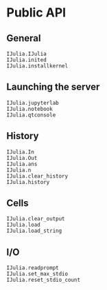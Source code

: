 # Public API


## General

```@docs
IJulia.IJulia
IJulia.inited
IJulia.installkernel
```


## Launching the server

```@docs
IJulia.jupyterlab
IJulia.notebook
IJulia.qtconsole
```


## History

```@docs
IJulia.In
IJulia.Out
IJulia.ans
IJulia.n
IJulia.clear_history
IJulia.history
```


## Cells

```@docs
IJulia.clear_output
IJulia.load
IJulia.load_string
```


## I/O

```@docs
IJulia.readprompt
IJulia.set_max_stdio
IJulia.reset_stdio_count
```
